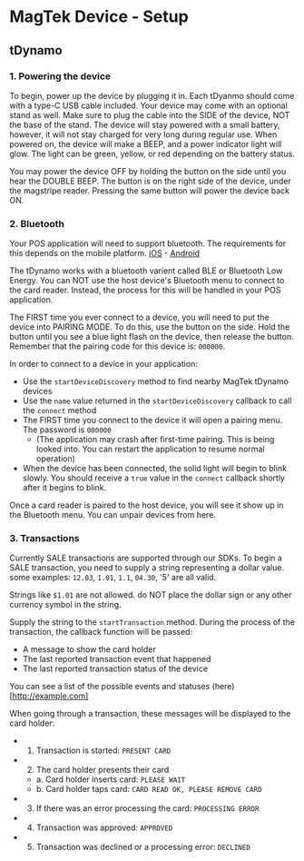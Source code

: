 # MagTek Device - Setup
## tDynamo
### 1. Powering the device
To begin, power up the device by plugging it in. Each tDyanmo should come with a type-C USB cable included. Your device may come with an optional stand as well. Make sure to plug the cable into the SIDE of the device, NOT the base of the stand. The device will stay powered with a small battery, however, it will not stay charged for very long during regular use. When powered on, the device will make a BEEP, and a power indicator light will glow. The light can be green, yellow, or red depending on the battery status.

You may power the device OFF by holding the button on the side until you hear the DOUBLE BEEP. The button is on the right side of the device, under the magstripe reader. Pressing the same button will power the device back ON. 
### 2. Bluetooth
Your POS application will need to support bluetooth. The requirements for this depends on the mobile platform. [iOS](http://example.com) - [Android](http://example.com)

The tDynamo works with a bluetooth varient called BLE or Bluetooth Low Energy. You can NOT use the host device's Bluetooth menu to connect to the card reader. Instead, the process for this will be handled in your POS application.

The FIRST time you ever connect to a device, you will need to put the device into PAIRING MODE. To do this, use the button on the side. Hold the button until you see a blue light flash on the device, then release the button. Remember that the pairing code for this device is: `000000`. 

In order to connect to a device in your application:
- Use the `startDeviceDiscovery` method to find nearby MagTek tDynamo devices
- Use the `name` value returned in the `startDeviceDiscovery` callback to call the `connect` method
- The FIRST time you connect to the device it will open a pairing menu. The password is `000000`
  - (The application may crash after first-time pairing. This is being looked into. You can restart the application to resume normal operation)
- When the device has been connected, the solid light will begin to blink slowly. You should receive a `true` value in the `connect` callback shortly after it begins to blink. 

Once a card reader is paired to the host device, you will see it show up in the Bluetooth menu. You can unpair devices from here.
### 3. Transactions
Currently SALE transactions are supported through our SDKs. To begin a SALE transaction, you need to supply a string representing a dollar value. some examples: `12.03`, `1.01`, `1.1`, `04.30`, '5' are all valid. 

Strings like `$1.01` are not allowed. do NOT place the dollar sign or any other currency symbol in the string. 

Supply the string to the `startTransaction` method. During the process of the transaction, the callback function will be passed:
- A message to show the card holder
- The last reported transaction event that happened
- The last reported transaction status of the device

You can see a list of the possible events and statuses (here)[http://example.com] 

When going through a transaction, these messages will be displayed to the card holder:
- 1. Transaction is started: `PRESENT CARD`
- 2. The card holder presents their card 
  - a. Card holder inserts card: `PLEASE WAIT`
  - b. Card holder taps card: `CARD READ OK, PLEASE REMOVE CARD`
- 3. If there was an error processing the card: `PROCESSING ERROR`
- 4. Transaction was approved: `APPROVED`
- 5. Transaction was declined or a processing error: `DECLINED`
